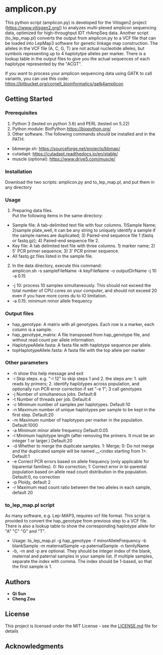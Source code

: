 # amplicon.py

This python script (amplicon.py) is developed for the Vitisgen2 project (https://www.vitisgen2.org/) to analyzes multi-plexed amplicon sequencing data, optimized for high-throughput IDT rhAmpSeq data. Another script (to_lep_map.pl) converts the output from amplicon.py to a VCF file that can be loaded into LepMap3 software for genetic linkage map construction. The alleles in the VCF file (A, C, G, T) are not actual nucleotide alleles, but symbols representing up to 4 haplotytpe alleles per marker. There is a lookup table in the output files to give you the actual sequences of each haplotype represented by the "ACGT".  
  
If you want to process your amplicon sequencing data using GATK to call variants, you can use this code: https://bitbucket.org/cornell_bioinformatics/gatk4amplicon  

## Getting Started


### Prerequisites
1. Python 3 (tested on python 3.6) and PERL (tested on 5.22)
2. Python module: BioPython https://biopython.org/
3. Other software. 
The following commands should be installed and in the PATH:
* bbmerge.sh: https://sourceforge.net/projects/bbmap/
* cutadapt: https://cutadapt.readthedocs.io/en/stable/
* muscle (optional): https://www.drive5.com/muscle/

### Installation
Download the two scripts: amplicon.py and to_lep_map.pl, and put them in any directory

### Usage
1. Preparing data files.  
  Put the following items in the same directory:  
  * Sample file: A tab-delimited text file with four columns. 1)Sample Name; 2)sample plate_well, it can be any string to uniquely identify a sample if the sample names are duplicated; 3) Paired-end sequence file 1 (fastq or fastq.gz); 4) Paired-end sequence file 2.  
  * Key file: A tab delimited text file with three columns. 1) marker name; 2) 5' PCR primer sequence; 3) 3' PCR primer sequence.  
  * All fastq.gz files listed in the sample file.  

2. In the data directory, execute this command:  
amplicon.sh -s sampleFileName -k keyFileName -o outputDirName -j 10 -a 0.15  
 * -j 10:  process 10 samples simultaneously. This should not exceed the total number of CPU cores on your computer, and should not exceed 20 even if you have more cores du to IO limitation.  
 * -a 0.15: minimum minor allele frequency  

### Output files
  * hap_genotype: A matrix with all genotypes. Each row is a marker, each column is a sample.
  * hap_genotype_matrix: A file transposed from hap_genotype file, and without read count per allele information. 
  * HaplotypeAllele.fasta: A fasta file with haplotype sequence per allele.
  * topHaplotypeAllele.fasta: A fasta file with the top allele per marker


### Other parameters
  * -h	show this help message and exit
  * -i	Skip steps. e.g. "-i 12" to skip steps 1 and 2. the steps are: 1. split reads by primers; 2. identify haplotypes across population, and optionally run PCR error correction if set "-e 1"; 3 call genotypes
  * -j	Number of simultaneous jobs. Default:8
  * -t	Number of threads per job. Default:4
  * -c	Minimum number of samples per haplotypes. Default:10
  * -n	Maximum number of unique haplotypes per sample to be kept in the first step. Default:20
  * -m	Maximum number of haplotypes per marker in the population. Default:1000
  * -a	Minimum minor allele frequency Default:0.05
  * -l	Minimum haplotype length (after removing the primers. It must be an integer 1 or larger.) Default:20
  * -d	Whether to merge the duplicate samples. 1: Merge; 0: Do not merge and the duplicated sample will be named <sampleName>__<index starting from 1>. Default:1
  * -e	Correct PCR errors based on allele frequency (only applicable for biparental families). 0: No correction; 1: Correct error in bi-parental population based on allele read count distribution in the population. Default:0, no correction
  * -p	Ploidy, default 2
  * -r	Maximum read count ratio between the two alleles in each sample, default 20

### to_lep_map.pl script
As many software, e.g. Lep-MAP3, requires vcf file format. This script is provided to convert the hap_genotype from previous step to a VCF file. There is also a lookup table to show the corresponding haplotype allele for "A" "C" "G" and "T".  
  *  Usage:  to_lep_map.pl -g hap_genotype -f minorAlleleFrequency -b blankSample -m maternalSample =p paternalSample -n familyName  
  *  -b, -m and -p are optional. They should be integer index of the blank, maternal and paternal samples in your sample list. If multiple samples, separate the index with comma. The index should be 1-based, so that the first sample is 1.

## Authors
* **Qi Sun**
* **Cheng Zou**

## License

This project is licensed under the MIT License - see the [LICENSE.md](LICENSE.md) file for details

## Acknowledgments
